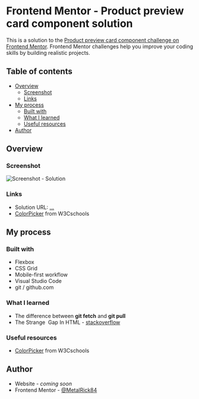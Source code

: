 # Frontend Mentor - Product preview card component solution

This is a solution to the [Product preview card component challenge on Frontend Mentor](https://www.frontendmentor.io/challenges/product-preview-card-component-GO7UmttRfa). Frontend Mentor challenges help you improve your coding skills by building realistic projects. 

## Table of contents

- [Overview](#overview)
  - [Screenshot](#screenshot)
  - [Links](#links)
- [My process](#my-process)
  - [Built with](#built-with)
  - [What I learned](#what-i-learned)
  - [Useful resources](#useful-resources)
- [Author](#author)

## Overview

### Screenshot

![Screenshot - Solution]()

### Links

- Solution URL: [...](#)
- [ColorPicker](https://www.w3schools.com/colors/colors_picker.asp) from W3Cschools

## My process

### Built with

- Flexbox
- CSS Grid
- Mobile-first workflow
- Visual Studio Code
- git / github.com

### What I learned

- The difference between **git fetch** and **git pull**
- The Strange <img> Gap In HTML - [stackoverflow](https://stackoverflow.com/questions/5804256/image-inside-div-has-extra-space-below-the-image)

### Useful resources

- [ColorPicker](https://www.w3schools.com/colors/colors_picker.asp) from W3Cschools

## Author

- Website - *coming soon*
- Frontend Mentor - [@MetalRick84](https://www.frontendmentor.io/profile/MetalRick84)